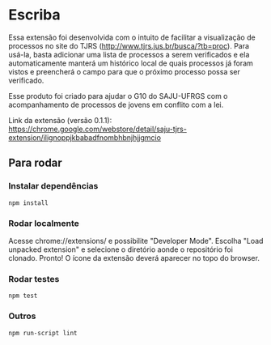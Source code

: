 # Escriba
Essa extensão foi desenvolvida com o intuito de facilitar a visualização de processos no site do TJRS (http://www.tjrs.jus.br/busca/?tb=proc). Para usá-la, basta adicionar uma lista de processos a serem verificados e ela automaticamente manterá um histórico local de quais processos já foram vistos e preencherá o campo para que o próximo processo possa ser verificado.

Esse produto foi criado para ajudar o G10 do SAJU-UFRGS com o acompanhamento de processos de jovens em conflito com a lei.

Link da extensão (versão 0.1.1):
https://chrome.google.com/webstore/detail/saju-tjrs-extension/ilignoppjkbabadfnombhbnjhjjgmcio

## Para rodar
### Instalar dependências
`npm install`

### Rodar localmente
Acesse chrome://extensions/ e possibilite "Developer Mode". Escolha "Load unpacked extension" e selecione o diretório aonde o repositório foi clonado. Pronto! O ícone da extensão deverá aparecer no topo do browser.

### Rodar testes
`npm test`

### Outros
`npm run-script lint`
